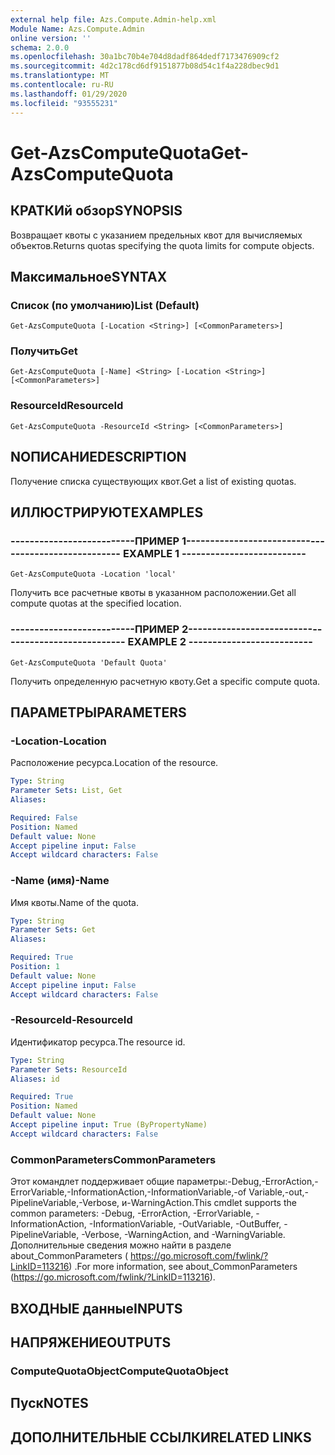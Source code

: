 ```yaml
---
external help file: Azs.Compute.Admin-help.xml
Module Name: Azs.Compute.Admin
online version: ''
schema: 2.0.0
ms.openlocfilehash: 30a1bc70b4e704d8dadf864dedf7173476909cf2
ms.sourcegitcommit: 4d2c178cd6df9151877b08d54c1f4a228dbec9d1
ms.translationtype: MT
ms.contentlocale: ru-RU
ms.lasthandoff: 01/29/2020
ms.locfileid: "93555231"
---
```

# <span data-ttu-id="2814d-101">Get-AzsComputeQuota</span><span class="sxs-lookup"><span data-stu-id="2814d-101">Get-AzsComputeQuota</span></span>

## <span data-ttu-id="2814d-102">КРАТКИй обзор</span><span class="sxs-lookup"><span data-stu-id="2814d-102">SYNOPSIS</span></span>
<span data-ttu-id="2814d-103">Возвращает квоты с указанием предельных квот для вычисляемых объектов.</span><span class="sxs-lookup"><span data-stu-id="2814d-103">Returns quotas specifying the quota limits for compute objects.</span></span>

## <span data-ttu-id="2814d-104">Максимальное</span><span class="sxs-lookup"><span data-stu-id="2814d-104">SYNTAX</span></span>

### <span data-ttu-id="2814d-105">Список (по умолчанию)</span><span class="sxs-lookup"><span data-stu-id="2814d-105">List (Default)</span></span>
```
Get-AzsComputeQuota [-Location <String>] [<CommonParameters>]
```

### <span data-ttu-id="2814d-106">Получить</span><span class="sxs-lookup"><span data-stu-id="2814d-106">Get</span></span>
```
Get-AzsComputeQuota [-Name] <String> [-Location <String>] [<CommonParameters>]
```

### <span data-ttu-id="2814d-107">ResourceId</span><span class="sxs-lookup"><span data-stu-id="2814d-107">ResourceId</span></span>
```
Get-AzsComputeQuota -ResourceId <String> [<CommonParameters>]
```

## <span data-ttu-id="2814d-108">NОПИСАНИЕ</span><span class="sxs-lookup"><span data-stu-id="2814d-108">DESCRIPTION</span></span>
<span data-ttu-id="2814d-109">Получение списка существующих квот.</span><span class="sxs-lookup"><span data-stu-id="2814d-109">Get a list of existing quotas.</span></span>

## <span data-ttu-id="2814d-110">ИЛЛЮСТРИРУЮТ</span><span class="sxs-lookup"><span data-stu-id="2814d-110">EXAMPLES</span></span>

### <span data-ttu-id="2814d-111">--------------------------ПРИМЕР 1--------------------------</span><span class="sxs-lookup"><span data-stu-id="2814d-111">-------------------------- EXAMPLE 1 --------------------------</span></span>
```
Get-AzsComputeQuota -Location 'local'
```

<span data-ttu-id="2814d-112">Получить все расчетные квоты в указанном расположении.</span><span class="sxs-lookup"><span data-stu-id="2814d-112">Get all compute quotas at the specified location.</span></span>

### <span data-ttu-id="2814d-113">--------------------------ПРИМЕР 2--------------------------</span><span class="sxs-lookup"><span data-stu-id="2814d-113">-------------------------- EXAMPLE 2 --------------------------</span></span>
```
Get-AzsComputeQuota 'Default Quota'
```

<span data-ttu-id="2814d-114">Получить определенную расчетную квоту.</span><span class="sxs-lookup"><span data-stu-id="2814d-114">Get a specific compute quota.</span></span>

## <span data-ttu-id="2814d-115">ПАРАМЕТРЫ</span><span class="sxs-lookup"><span data-stu-id="2814d-115">PARAMETERS</span></span>

### <span data-ttu-id="2814d-116">-Location</span><span class="sxs-lookup"><span data-stu-id="2814d-116">-Location</span></span>
<span data-ttu-id="2814d-117">Расположение ресурса.</span><span class="sxs-lookup"><span data-stu-id="2814d-117">Location of the resource.</span></span>

```yaml
Type: String
Parameter Sets: List, Get
Aliases: 

Required: False
Position: Named
Default value: None
Accept pipeline input: False
Accept wildcard characters: False
```

### <span data-ttu-id="2814d-118">-Name (имя)</span><span class="sxs-lookup"><span data-stu-id="2814d-118">-Name</span></span>
<span data-ttu-id="2814d-119">Имя квоты.</span><span class="sxs-lookup"><span data-stu-id="2814d-119">Name of the quota.</span></span>

```yaml
Type: String
Parameter Sets: Get
Aliases: 

Required: True
Position: 1
Default value: None
Accept pipeline input: False
Accept wildcard characters: False
```

### <span data-ttu-id="2814d-120">-ResourceId</span><span class="sxs-lookup"><span data-stu-id="2814d-120">-ResourceId</span></span>
<span data-ttu-id="2814d-121">Идентификатор ресурса.</span><span class="sxs-lookup"><span data-stu-id="2814d-121">The resource id.</span></span>

```yaml
Type: String
Parameter Sets: ResourceId
Aliases: id

Required: True
Position: Named
Default value: None
Accept pipeline input: True (ByPropertyName)
Accept wildcard characters: False
```

### <span data-ttu-id="2814d-122">CommonParameters</span><span class="sxs-lookup"><span data-stu-id="2814d-122">CommonParameters</span></span>
<span data-ttu-id="2814d-123">Этот командлет поддерживает общие параметры:-Debug,-ErrorAction,-ErrorVariable,-InformationAction,-InformationVariable,-of Variable,-out,-PipelineVariable,-Verbose, и-WarningAction.</span><span class="sxs-lookup"><span data-stu-id="2814d-123">This cmdlet supports the common parameters: -Debug, -ErrorAction, -ErrorVariable, -InformationAction, -InformationVariable, -OutVariable, -OutBuffer, -PipelineVariable, -Verbose, -WarningAction, and -WarningVariable.</span></span> <span data-ttu-id="2814d-124">Дополнительные сведения можно найти в разделе about_CommonParameters ( https://go.microsoft.com/fwlink/?LinkID=113216) .</span><span class="sxs-lookup"><span data-stu-id="2814d-124">For more information, see about_CommonParameters (https://go.microsoft.com/fwlink/?LinkID=113216).</span></span>

## <span data-ttu-id="2814d-125">ВХОДНЫЕ данные</span><span class="sxs-lookup"><span data-stu-id="2814d-125">INPUTS</span></span>

## <span data-ttu-id="2814d-126">НАПРЯЖЕНИЕ</span><span class="sxs-lookup"><span data-stu-id="2814d-126">OUTPUTS</span></span>

### <span data-ttu-id="2814d-127">ComputeQuotaObject</span><span class="sxs-lookup"><span data-stu-id="2814d-127">ComputeQuotaObject</span></span>

## <span data-ttu-id="2814d-128">Пуск</span><span class="sxs-lookup"><span data-stu-id="2814d-128">NOTES</span></span>

## <span data-ttu-id="2814d-129">ДОПОЛНИТЕЛЬНЫЕ ССЫЛКИ</span><span class="sxs-lookup"><span data-stu-id="2814d-129">RELATED LINKS</span></span>

